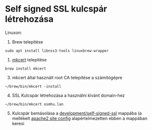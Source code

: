# Self signed SSL kulcspár létrehozása

Linuxon:
1. Brew telepítése
```
sudo apt install libnss3-tools linuxbrew-wrapper
```

1. [mkcert](https://github.com/FiloSottile/mkcert) telepítése
```
brew install mkcert
```

3. mkcert által használt root CA telepítése a számítógépre
```
~/brew/bin/mkcert -install
```

4. SSL Kulcspár létrehozása a használni kívánt domain-hez
```
~/brew/bin/mkcert osmhu.lan
```

5. Kulcspár bemásolása a [development/self-signed-ssl](/development/self-signed-ssl) mappába (a mellékelt [apache2 site config](/development/apache2/osmhu-ssl.conf) alapértelmezetten ebben a mappában keresi
